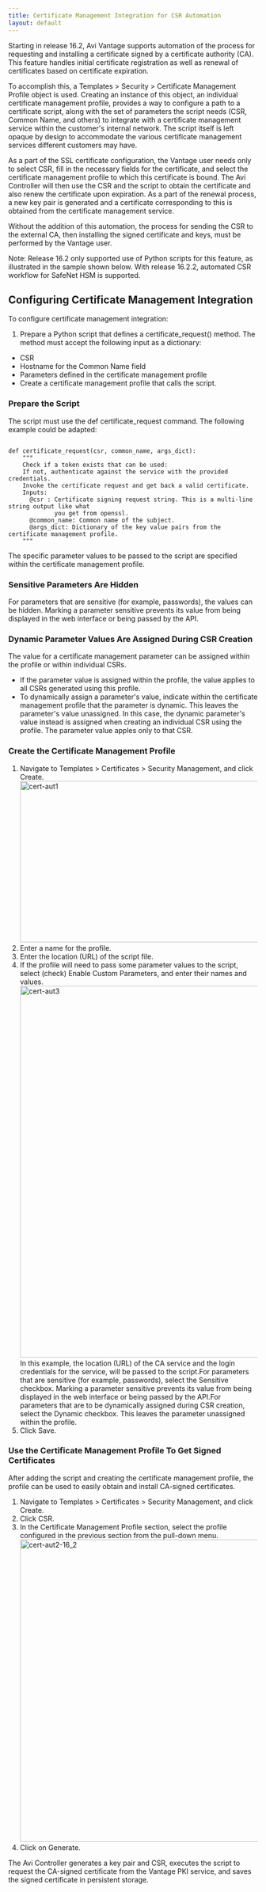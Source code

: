 ```yaml
---
title: Certificate Management Integration for CSR Automation
layout: default
---
```

Starting in release 16.2, Avi Vantage supports automation of the process for requesting and installing a certificate signed by a certificate authority (CA). This feature handles initial certificate registration as well as renewal of certificates based on certificate expiration.

To accomplish this, a Templates > Security > Certificate Management Profile object is used. Creating an instance of this object, an individual certificate management profile, provides a way to configure a path to a certificate script, along with the set of parameters the script needs (CSR, Common Name, and others) to integrate with a certificate management service within the customer's internal network. The script itself is left opaque by design to accommodate the various certificate management services different customers may have.

<a name="automated-CSR-workflow-for-HSM"></a>
As a part of the SSL certificate configuration, the Vantage user needs only to select CSR, fill in the necessary fields for the certificate, and select the certificate management profile to which this certificate is bound. The Avi Controller will then use the CSR and the script to obtain the certificate and also renew the certificate upon expiration. As a part of the renewal process, a new key pair is generated and a certificate corresponding to this is obtained from the certificate management service.

Without the addition of this automation, the process for sending the CSR to the external CA, then installing the signed certificate and keys, must be performed by the Vantage user.

Note: Release 16.2 only supported use of Python scripts for this feature, as illustrated in the sample shown below. With release 16.2.2, automated CSR workflow for SafeNet HSM is supported.

## Configuring Certificate Management Integration

To configure certificate management integration:

1. Prepare a Python script that defines a certificate_request() method. The method must accept the following input as a dictionary:

* CSR
* Hostname for the Common Name field
* Parameters defined in the certificate management profile
* Create a certificate management profile that calls the script.

### Prepare the Script

The script must use the def certificate_request command. The following example could be adapted:
<pre class="command-line language-bash" data-user="aviuser" data-host="avihost" data-output="1-100" white-space="pre"><code>
def certificate_request(csr, common_name, args_dict):
    """
    Check if a token exists that can be used:
    If not, authenticate against the service with the provided credentials.
    Invoke the certificate request and get back a valid certificate.
    Inputs:
      @csr : Certificate signing request string. This is a multi-line string output like what
             you get from openssl.
      @common_name: Common name of the subject.
      @args_dict: Dictionary of the key value pairs from the certificate management profile.
    """
</code></pre>

The specific parameter values to be passed to the script are specified within the certificate management profile.

### Sensitive Parameters Are Hidden

For parameters that are sensitive (for example, passwords), the values can be hidden. Marking a parameter sensitive prevents its value from being displayed in the web interface or being passed by the API.

### Dynamic Parameter Values Are Assigned During CSR Creation

The value for a certificate management parameter can be assigned within the profile or within individual CSRs.

* If the parameter value is assigned within the profile, the value applies to all CSRs generated using this profile.
* To dynamically assign a parameter's value, indicate within the certificate management profile that the parameter is dynamic. This leaves the parameter's value unassigned. In this case, the dynamic parameter's value instead is assigned when creating an individual CSR using the profile. The parameter value apples only to that CSR.

### Create the Certificate Management Profile

1. Navigate to Templates > Certificates > Security Management, and click Create.
<a href="img/cert-aut1.png"><img src="img/cert-aut1.png" alt="cert-aut1" width="906" height="326"></a>
1. Enter a name for the profile.
1. Enter the location (URL) of the script file.
1. If the profile will need to pass some parameter values to the script, select (check) Enable Custom Parameters, and enter their names and values.
<a href="img/cert-aut3.png"><img src="img/cert-aut3.png" alt="cert-aut3" width="1729" height="751"></a>
In this example, the location (URL) of the CA service and the login credentials for the service, will be passed to the script.For parameters that are sensitive (for example, passwords), select the Sensitive checkbox. Marking a parameter sensitive prevents its value from being displayed in the web interface or being passed by the API.For parameters that are to be dynamically assigned during CSR creation, select the Dynamic checkbox. This leaves the parameter unassigned within the profile.
1. Click Save.

### Use the Certificate Management Profile To Get Signed Certificates

After adding the script and creating the certificate management profile, the profile can be used to easily obtain and install CA-signed certificates.

1. Navigate to Templates > Certificates > Security Management, and click Create.
1. Click CSR.
1. In the Certificate Management Profile section, select the profile configured in the previous section from the pull-down menu.
<a href="img/cert-aut2-16_2.png"><img src="img/cert-aut2-16_2.png" alt="cert-aut2-16_2" width="956" height="611"></a>
1. Click on Generate.

The Avi Controller generates a key pair and CSR, executes the script to request the CA-signed certificate from the Vantage PKI service, and saves the signed certificate in persistent storage.